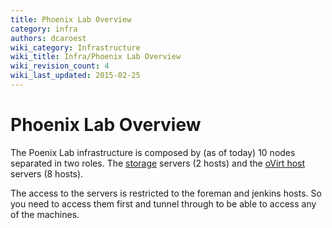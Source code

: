 ```yaml
---
title: Phoenix Lab Overview
category: infra
authors: dcaroest
wiki_category: Infrastructure
wiki_title: Infra/Phoenix Lab Overview
wiki_revision_count: 4
wiki_last_updated: 2015-02-25
---
```


# Phoenix Lab Overview

The Poenix Lab infrastructure is composed by (as of today) 10 nodes separated in two roles. The [storage](infra/Phoenix_Lab_storage) servers (2 hosts) and the [oVirt host](infra/Phoenix_Lab_hosts) servers (8 hosts).

The access to the servers is restricted to the foreman and jenkins hosts. So you need to access them first and tunnel through to be able to access any of the machines.
